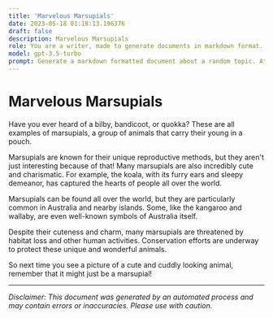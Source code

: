 ```yaml
---
title: 'Marvelous Marsupials'
date: 2023-05-18 01:18:13.196376
draft: false
description: Marvelous Marsupials
role: You are a writer, made to generate documents in markdown format. It is very important that all of the documents you generate are in valid markdown format.
model: gpt-3.5-turbo
prompt: Generate a markdown formatted document about a random topic. At the bottom, include a disclaimer explaining that the document was generated by you. The first line of the document should be the title. Make sure that the entire document is in proper markdown format, using a mix of various tags to make the document visually appealing.
---
```


# Marvelous Marsupials

Have you ever heard of a bilby, bandicoot, or quokka? These are all examples of marsupials, a group of animals that carry their young in a pouch. 

Marsupials are known for their unique reproductive methods, but they aren't just interesting because of that! Many marsupials are also incredibly cute and charismatic. For example, the koala, with its furry ears and sleepy demeanor, has captured the hearts of people all over the world. 

Marsupials can be found all over the world, but they are particularly common in Australia and nearby islands. Some, like the kangaroo and wallaby, are even well-known symbols of Australia itself. 

Despite their cuteness and charm, many marsupials are threatened by habitat loss and other human activities. Conservation efforts are underway to protect these unique and wonderful animals. 

So next time you see a picture of a cute and cuddly looking animal, remember that it might just be a marsupial! 

---

*Disclaimer: This document was generated by an automated process and may contain errors or inaccuracies. Please use with caution.*